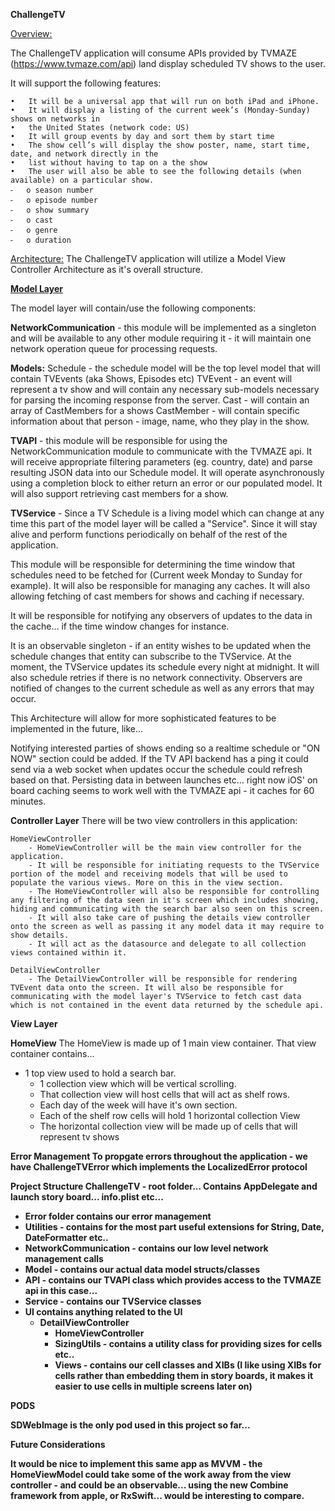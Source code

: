 <b>ChallengeTV</b>

<u>Overview:</u>

The ChallengeTV application will consume APIs provided by TVMAZE (https://www.tvmaze.com/api) land display scheduled TV shows to the user.

It will support the following features:

	•	It will be a universal app that will run on both iPad and iPhone.
	•	It will display a listing of the current week’s (Monday-Sunday) shows on networks in
	•	the United States (network code: US)
	•	It will group events by day and sort them by start time
	•	The show cell’s will display the show poster, name, start time, date, and network directly in the
	•	list without having to tap on a the show
	•	The user will also be able to see the following details (when available) on a particular show.
	⁃	o season number
	⁃	o episode number
	⁃	o show summary
	⁃	o cast
	⁃	o genre
	⁃	o duration

<u>Architecture:</u>
The ChallengeTV application will utilize a Model View Controller Architecture as it's overall structure.


<b><u>Model Layer</u></b>

The model layer will contain/use the following components:

<b>NetworkCommunication</b> - this module will be implemented as a singleton and will be available to any other module requiring it - it will maintain one network operation queue for processing requests.

<b>Models:</b>
Schedule - the schedule model will be the top level model that will contain TVEvents (aka Shows, Episodes etc)
TVEvent - an event will represent a tv show and will contain any necessary sub-models necessary for parsing the incoming response from the server.
Cast - will contain an array of CastMembers for a shows
CastMember - will contain specific information about that person - image, name, who they play in the show.

<b>TVAPI</b> - this module will be responsible for using the NetworkCommunication module to communicate with the TVMAZE api. It will receive appropriate filtering parameters (eg. country, date) and parse resulting JSON data into our Schedule model. It will operate asynchronously using a completion block to either return an error or our populated model. It will also support retrieving cast members for a show.

<b>TVService</b>  - Since a TV Schedule is a living model which can change at any time this part of the model layer will be called a "Service". Since it will stay alive and perform functions periodically on behalf of the rest of the application.

This module will be responsible for determining the time window that schedules need to be fetched for (Current week Monday to Sunday for example). It will also be responsible for managing any caches. It will also allowing fetching of cast members for shows and caching if necessary.

It will be responsible for notifying any observers of updates to the data in the cache… if the time window changes for instance.

It is an observable singleton - if an entity wishes to be updated when the schedule changes that entity can subscribe to the TVService. At the moment, the TVService updates its schedule every night at midnight. It will also schedule retries if there is no network connectivity. Observers are notified of changes to the current schedule as well as any errors that may occur.

This Architecture will allow for more sophisticated features to be implemented in the future, like...

Notifying interested parties of shows ending so a realtime schedule or "ON NOW" section could be added.
If the TV API backend has a ping it could send via a web socket when updates occur the schedule could refresh based on that.
Persisting data in between launches etc… right now iOS' on board caching seems to work well with the TVMAZE api - it caches for 60 minutes.

<b>Controller Layer</b>
There will be two view controllers in this application:

	HomeViewController
		- HomeViewController will be the main view controller for the application.
		- It will be responsible for initiating requests to the TVService portion of the model and receiving models that will be used to populate the various views. More on this in the view section.
		- The HomeViewController will also be responsible for controlling any filtering of the data seen in it's screen which includes showing, hiding and communicating with the search bar also seen on this screen.
		- It will also take care of pushing the details view controller onto the screen as well as passing it any model data it may require to show details.
		- It will act as the datasource and delegate to all collection views contained within it.

	DetailViewController
		- The DetailViewController will be responsible for rendering TVEvent data onto the screen. It will also be responsible for communicating with the model layer's TVService to fetch cast data which is not contained in the event data returned by the schedule api.

<b> View Layer </b>

<b>HomeView</b>
The HomeView is made up of 1 main view container.
That view container contains...
  - 1 top view used to hold a search bar.
	- 1 collection view which will be vertical scrolling.
	- That collection view will host cells that will act as shelf rows.
	- Each day of the week will have it's own section.
	- Each of the shelf row cells will hold 1 horizontal collection View
	- The horizontal collection view will be made up of cells that will represent tv shows

<b>Error Management<b>
To propgate errors throughout the application - we have ChallengeTVError which implements the LocalizedError protocol

<b>Project Structure<b>
ChallengeTV - root folder...
Contains AppDelegate and launch story board... info.plist etc...
- Error folder contains our error management
- Utilities - contains for the most part useful extensions for String, Date, DateFormatter etc..
- NetworkCommunication - contains our low level network management calls
- Model - contains our actual data model structs/classes
- API - contains our TVAPI class which provides access to the TVMAZE api in this case...
- Service - contains our TVService classes
- UI contains anything related to the UI
  - DetailViewController
	- HomeViewController
	- SizingUtils - contains a utility class for providing sizes for cells etc..
	- Views - contains our cell classes and XIBs (I like using XIBs for cells rather than embedding them in story boards, it makes it easier to use cells in multiple screens later on)

<b> PODS <b>

SDWebImage is the only pod used in this project so far...

<b> Future Considerations <b>


It would be nice to implement this same app as MVVM - the HomeViewModel could take some of the work away from the view controller - and could be an observable... using the new Combine framework from apple, or RxSwift... would be interesting to compare.
